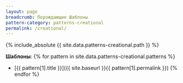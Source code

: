 ```yaml
---
layout: page
breadcrumb: Порождающие Шаблоны
pattern-category: patterns-creational
permalink: /creational/
---
```


{% include_absolute {{ site.data.patterns-creational.path }} %}

**Шаблоны**:
{% for pattern in site.data.patterns-creational.patterns %}
* [{{ pattern[1].title }}]({{ site.baseurl }}{{ pattern[1].permalink }})
{% endfor %}
